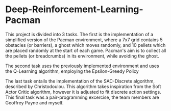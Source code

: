 # Deep-Reinforcement-Learning-Pacman

This project is divided into 3 tasks. 
The first is the implementation of a simplified version of the Pacman environment, where a 7x7 grid contains 5 obstacles (or barriers), a ghost which moves randomly, and 10 pellets which are placed randomly at the start of each game.
Pacman's aim is to collect all the pellets (or breadcrumbs) in its environment, while avoiding the ghost. 

The second task uses the previously implemented environment and uses the Q-Learning algorithm, employing the Epsilon-Greedy Policy

The last task entails the implementation of the SAC-Discrete algorithm, described by Christodoulou. This algorithm takes inspiration from the Soft Actor Critic algorithm, however it is adjusted to fit discrete action settings. 
This final task was a pair-programming excercise, the team members are Geoffrey Payne and myself. 

